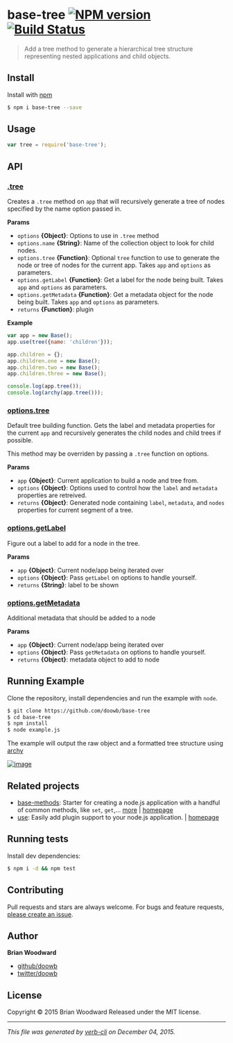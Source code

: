 # base-tree [![NPM version](https://badge.fury.io/js/base-tree.svg)](http://badge.fury.io/js/base-tree)  [![Build Status](https://travis-ci.org/doowb/base-tree.svg)](https://travis-ci.org/doowb/base-tree)

> Add a tree method to generate a hierarchical tree structure representing nested applications and child objects.

## Install

Install with [npm](https://www.npmjs.com/)

```sh
$ npm i base-tree --save
```

## Usage

```js
var tree = require('base-tree');
```

## API

### [.tree](index.js#L39)

Creates a `.tree` method on `app` that will recursively generate a tree of nodes specified by the name option passed in.

**Params**

* `options` **{Object}**: Options to use in `.tree` method
* `options.name` **{String}**: Name of the collection object to look for child nodes.
* `options.tree` **{Function}**: Optional `tree` function to use to generate the node or tree of nodes for the current app. Takes `app` and `options` as parameters.
* `options.getLabel` **{Function}**: Get a label for the node being built. Takes `app` and `options` as parameters.
* `options.getMetadata` **{Function}**: Get a metadata object for the node being built. Takes `app` and `options` as parameters.
* `returns` **{Function}**: plugin

**Example**

```js
var app = new Base();
app.use(tree({name: 'children'}));

app.children = {};
app.children.one = new Base();
app.children.two = new Base();
app.children.three = new Base();

console.log(app.tree());
console.log(archy(app.tree()));
```

### [options.tree](index.js#L75)

Default tree building function. Gets the label and metadata properties for the current `app` and recursively generates the child nodes and child trees if possible.

This method may be overriden by passing a `.tree` function on options.

**Params**

* `app` **{Object}**: Current application to build a node and tree from.
* `options` **{Object}**: Options used to control how the `label` and `metadata` properties are retreived.
* `returns` **{Object}**: Generated node containing `label`, `metadata`, and `nodes` properties for current segment of a tree.

### [options.getLabel](index.js#L116)

Figure out a label to add for a node in the tree.

**Params**

* `app` **{Object}**: Current node/app being iterated over
* `options` **{Object}**: Pass `getLabel` on options to handle yourself.
* `returns` **{String}**: label to be shown

### [options.getMetadata](index.js#L133)

Additional metadata that should be added to a node

**Params**

* `app` **{Object}**: Current node/app being iterated over
* `options` **{Object}**: Pass `getMetadata` on options to handle yourself.
* `returns` **{Object}**: metadata object to add to node

## Running Example

Clone the repository, install dependencies and run the example with `node`.

```sh
$ git clone https://github.com/doowb/base-tree
$ cd base-tree
$ npm install
$ node example.js
```

The example will output the raw object and a formatted tree structure using [archy](https://github.com/substack/node-archy)

[![image](https://cloud.githubusercontent.com/assets/995160/11600429/8648c144-9a9a-11e5-9f3e-2fd9955d87ec.png)](https://www.npmjs.com/)

## Related projects

* [base-methods](https://www.npmjs.com/package/base-methods): Starter for creating a node.js application with a handful of common methods, like `set`, `get`,… [more](https://www.npmjs.com/package/base-methods) | [homepage](https://github.com/jonschlinkert/base-methods)
* [use](https://www.npmjs.com/package/use): Easily add plugin support to your node.js application. | [homepage](https://github.com/jonschlinkert/use)

## Running tests

Install dev dependencies:

```sh
$ npm i -d && npm test
```

## Contributing

Pull requests and stars are always welcome. For bugs and feature requests, [please create an issue](https://github.com/doowb/base-tree/issues/new).

## Author

**Brian Woodward**

+ [github/doowb](https://github.com/doowb)
+ [twitter/doowb](http://twitter.com/doowb)

## License

Copyright © 2015 Brian Woodward
Released under the MIT license.

***

_This file was generated by [verb-cli](https://github.com/assemble/verb-cli) on December 04, 2015._